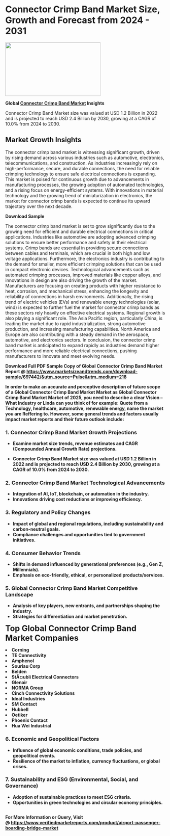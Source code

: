 <H1>Connector Crimp Band Market Size, Growth and Forecast from 2024 - 2031</H1><img class="aligncenter size-medium wp-image-584254" src="https://thirdeyenews.in/wp-content/uploads/2024/09/Global-Market-Research-300x168.jpeg" alt="" width="300" height="168" /><p><strong>Global&nbsp;<a href="https://www.marketsizeandtrends.com/download-sample/697442/&amp;utm_source=Pulse&amp;utm_medium=218">Connector Crimp Band Market</a> Insights</strong></p><p>Connector Crimp Band Market size was valued at USD 1.2 Billion in 2022 and is projected to reach USD 2.4 Billion by 2030, growing at a CAGR of 10.0% from 2024 to 2030.</p><p><h2>Market Growth Insights</h2> <p>The connector crimp band market is witnessing significant growth, driven by rising demand across various industries such as automotive, electronics, telecommunications, and construction. As industries increasingly rely on high-performance, secure, and durable connections, the need for reliable crimping technology to ensure safe electrical connections is expanding. This market is poised for continuous growth due to advancements in manufacturing processes, the growing adoption of automated technologies, and a rising focus on energy-efficient systems. With innovations in material technology and the growing trend of miniaturization in electronics, the market for connector crimp bands is expected to continue its upward trajectory over the next decade.</p> <p><strong>Download Sample</strong></p> <p>The connector crimp band market is set to grow significantly due to the growing need for efficient and durable electrical connections in critical applications. Industries like automotive are adopting advanced crimping solutions to ensure better performance and safety in their electrical systems. Crimp bands are essential in providing secure connections between cables and terminals, which are crucial in both high and low voltage applications. Furthermore, the electronics industry is contributing to the demand for smaller, more efficient crimping solutions that can be used in compact electronic devices. Technological advancements such as automated crimping processes, improved materials like copper alloys, and innovations in design are also driving the growth of the market. Manufacturers are focusing on creating products with higher resistance to heat, corrosion, and mechanical stress, enhancing the longevity and reliability of connections in harsh environments. Additionally, the rising trend of electric vehicles (EVs) and renewable energy technologies (solar, wind) is expected to further fuel the market for connector crimp bands as these sectors rely heavily on effective electrical systems. Regional growth is also playing a significant role. The Asia Pacific region, particularly China, is leading the market due to rapid industrialization, strong automotive production, and increasing manufacturing capabilities. North America and Europe are also contributing with a steady demand in the aerospace, automotive, and electronics sectors. In conclusion, the connector crimp band market is anticipated to expand rapidly as industries demand higher performance and more reliable electrical connections, pushing manufacturers to innovate and meet evolving needs.</p> <p><strong></p><p><span class=""><strong>Download Full PDF Sample Copy of Global Connector Crimp Band Market Report</strong> @ <a href="https://www.marketsizeandtrends.com/download-sample/697442/&amp;utm_source=Pulse&amp;utm_medium=218" target="_blank">https://www.marketsizeandtrends.com/download-sample/697442/&amp;utm_source=Pulse&amp;utm_medium=218</a></span></p><p>In order to make an accurate and perceptive description of future scope of a Global&nbsp;Connector Crimp Band Market Market as Global&nbsp;Connector Crimp Band Market Market of 2025, you need to describe a clear Vision &ndash; What Industry or Linda can you think of for example: Quote from a Technology, healthcare, automotive, renewable energy, name the market you are Reffering to. However, some general trends and factors usually impact market reports and their future outlook include:</p><h3>1.&nbsp;<strong>Connector Crimp Band Market Growth Projections</strong></h3><ul><li>Examine market size trends, revenue estimates and CAGR (Compounded Annual Growth Rate) projections.</li><li><p>Connector Crimp Band Market size was valued at USD 1.2 Billion in 2022 and is projected to reach USD 2.4 Billion by 2030, growing at a CAGR of 10.0% from 2024 to 2030.</p></li></ul><h3>2.&nbsp;<strong>Connector Crimp Band Market Technological Advancements</strong></h3><ul><li>Integration of AI, IoT, blockchain, or automation in the industry.</li><li>Innovations driving cost reductions or improving efficiency.</li></ul><h3>3.&nbsp;<strong>Regulatory and Policy Changes</strong></h3><ul><li>Impact of global and regional regulations, including sustainability and carbon-neutral goals.</li><li>Compliance challenges and opportunities tied to government initiatives.</li></ul><h3>4.&nbsp;<strong>Consumer Behavior Trends</strong></h3><ul><li>Shifts in demand influenced by generational preferences (e.g., Gen Z, Millennials).</li><li>Emphasis on eco-friendly, ethical, or personalized products/services.</li></ul><h3>5.&nbsp;<strong>Global Connector Crimp Band Market Competitive Landscape</strong></h3><ul><li>Analysis of key players, new entrants, and partnerships shaping the industry.</li><li>Strategies for differentiation and market penetration.</li></ul><p data-pm-slice="1 1 []"><span style="color: inherit; font-family: inherit; font-size: 25px;">Top Global Connector Crimp Band Market Companies</span></p><div class="" data-test-id=""><p><li>Corning</li><li> TE Connectivity</li><li> Amphenol</li><li> Souriau Corp</li><li> Belden</li><li> StÃ¤ubli Electrical Connectors</li><li> Glenair</li><li> NORMA Group</li><li> Cinch Connectivity Solutions</li><li> Ideal Industries</li><li> SM Contact</li><li> Hubbell</li><li> Oetiker</li><li> Phoenix Contact</li><li> Hua Wei Industrial</li></p></div><h3>6.&nbsp;<strong>Economic and Geopolitical Factors</strong></h3><ul><li>Influence of global economic conditions, trade policies, and geopolitical events.</li><li>Resilience of the market to inflation, currency fluctuations, or global crises.</li></ul><h3>7.&nbsp;<strong>Sustainability and ESG (Environmental, Social, and Governance)</strong></h3><ul><li>Adoption of sustainable practices to meet ESG criteria.</li><li>Opportunities in green technologies and circular economy principles.</li></ul><h2><strong style="font-size: 14px;">For More Information or Query, Visit @&nbsp;</strong><a style="background-color: #ffffff; font-size: 14px;" href="https://www.marketsizeandtrends.com/report/connector-crimp-band-market/" target="_blank">https://www.verifiedmarketreports.com/product/airport-passenger-boarding-bridge-market</a></h2>
